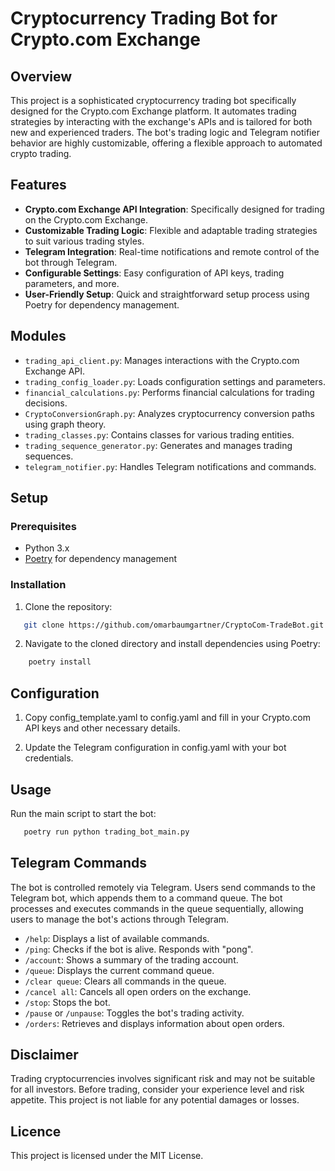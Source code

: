 # Cryptocurrency Trading Bot for Crypto.com Exchange

## Overview
This project is a sophisticated cryptocurrency trading bot specifically designed for the Crypto.com Exchange platform. It automates trading strategies by interacting with the exchange's APIs and is tailored for both new and experienced traders. The bot's trading logic and Telegram notifier behavior are highly customizable, offering a flexible approach to automated crypto trading.


## Features
- **Crypto.com Exchange API Integration**: Specifically designed for trading on the Crypto.com Exchange.
- **Customizable Trading Logic**: Flexible and adaptable trading strategies to suit various trading styles.
- **Telegram Integration**: Real-time notifications and remote control of the bot through Telegram.
- **Configurable Settings**: Easy configuration of API keys, trading parameters, and more.
- **User-Friendly Setup**: Quick and straightforward setup process using Poetry for dependency management.

## Modules
- `trading_api_client.py`: Manages interactions with the Crypto.com Exchange API.
- `trading_config_loader.py`: Loads configuration settings and parameters.
- `financial_calculations.py`: Performs financial calculations for trading decisions.
- `CryptoConversionGraph.py`: Analyzes cryptocurrency conversion paths using graph theory.
- `trading_classes.py`: Contains classes for various trading entities.
- `trading_sequence_generator.py`: Generates and manages trading sequences.
- `telegram_notifier.py`: Handles Telegram notifications and commands.

## Setup
### Prerequisites
- Python 3.x
- [Poetry](https://python-poetry.org/) for dependency management

### Installation
1. Clone the repository:
```sh
   git clone https://github.com/omarbaumgartner/CryptoCom-TradeBot.git
```

2. Navigate to the cloned directory and install dependencies using Poetry:
```sh
    poetry install
```
## Configuration
1. Copy config_template.yaml to config.yaml and fill in your Crypto.com API keys and other necessary details.

2. Update the Telegram configuration in config.yaml with your bot credentials.

## Usage
Run the main script to start the bot:
```sh
   poetry run python trading_bot_main.py
```

## Telegram Commands
The bot is controlled remotely via Telegram. Users send commands to the Telegram bot, which appends them to a command queue. The bot processes and executes commands in the queue sequentially, allowing users to manage the bot's actions through Telegram.

- `/help`: Displays a list of available commands.
- `/ping`: Checks if the bot is alive. Responds with "pong".
- `/account`: Shows a summary of the trading account.
- `/queue`: Displays the current command queue.
- `/clear queue`: Clears all commands in the queue.
- `/cancel all`: Cancels all open orders on the exchange.
- `/stop`: Stops the bot.
- `/pause` or `/unpause`: Toggles the bot's trading activity.
- `/orders`: Retrieves and displays information about open orders.

## Disclaimer
Trading cryptocurrencies involves significant risk and may not be suitable for all investors. Before trading, consider your experience level and risk appetite. This project is not liable for any potential damages or losses.

## Licence
This project is licensed under the MIT License.